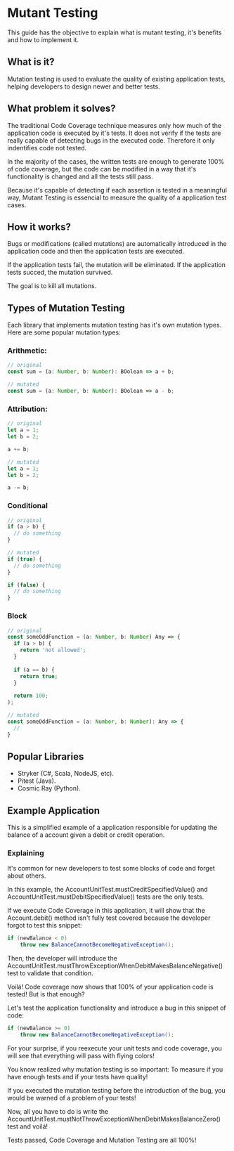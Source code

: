 # Mutant Testing

This guide has the objective to explain what is mutant testing, it's benefits and how to implement it.

## What is it?

Mutation testing is used to evaluate the quality of existing application tests, helping developers to design newer and better tests.

## What problem it solves?

The traditional Code Coverage technique measures only how much of the application code is executed by it's tests. It does not verify if the tests are really capable of detecting bugs in the executed code. Therefore it only indentifies code not tested.

In the majority of the cases, the written tests are enough to generate 100% of code coverage, but the code can be modified in a way that it's functionality is changed and all the tests still pass.

Because it's capable of detecting if each assertion is tested in a meaningful way, Mutant Testing is essencial to measure the quality of a application test cases.

## How it works?

Bugs or modifications (called mutations) are automatically introduced in the application code and then the application tests are executed.

If the application tests fail, the mutation will be eliminated. If the application tests succed, the mutation survived.

The goal is to kill all mutations.

## Types of Mutation Testing

Each library that implements mutation testing has it's own mutation types. Here are some popular mutation types:

### Arithmetic:

```typescript
// original
const sum = (a: Number, b: Number): BOolean => a + b;

// mutated
const sum = (a: Number, b: Number): BOolean => a - b;
```

### Attribution:

```typescript
// original
let a = 1;
let b = 2;

a += b;

// mutated
let a = 1;
let b = 2;

a -= b;
```

### Conditional

```typescript
// original
if (a > b) {
  // do something
}

// mutated
if (true) {
  // do something
}

if (false) {
  // do something
}
```

### Block

```typescript
// original
const someOddFunction = (a: Number, b: Number) Any => {
  if (a > b) {
    return 'not allowed';
  }
  
  if (a == b) {
    return true;
  }
  
  return 100;
);

// mutated
const someOddFunction = (a: Number, b: Number): Any => {
  // 
}
```

## Popular Libraries

* Stryker (C#, Scala, NodeJS, etc).
* Pitest (Java).
* Cosmic Ray (Python).

## Example Application

This is a simplified example of a application responsible for updating the balance of a account given a debit or credit operation.

### Explaining

It's common for new developers to test some blocks of code and forget about others.

In this example, the AccountUnitTest.mustCreditSpecifiedValue() and AccountUnitTest.mustDebitSpecifiedValue() tests are the only tests.

If we execute Code Coverage in this application, it will show that the Account.debit() method isn't fully test covered because the developer forgot to test this snippet:

```java
if (newBalance < 0)
    throw new BalanceCannotBecomeNegativeException();
```

Then, the developer will introduce the AccountUnitTest.mustThrowExceptionWhenDebitMakesBalanceNegative() test to validate that condition.

Voilá! Code coverage now shows that 100% of your application code is tested! But is that enough?

Let's test the application functionality and introduce a bug in this snippet of code:

```java
if (newBalance >= 0)
    throw new BalanceCannotBecomeNegativeException();
```
For your surprise, if you reexecute your unit tests and code coverage, you will see that everything will pass with flying colors!

You know realized why mutation testing is so important: To measure if you have enough tests and if your tests have quality!

If you executed the mutation testing before the introduction of the bug, you would be warned of a problem of your tests!

Now, all you have to do is write the AccountUnitTest.mustNotThrowExceptionWhenDebitMakesBalanceZero() test and voilá!

Tests passed, Code Coverage and Mutation Testing are all 100%!

